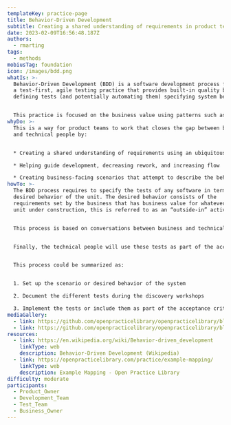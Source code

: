 ```yaml
---
templateKey: practice-page
title: Behavior-Driven Development
subtitle: Creating a shared understanding of requirements in product teams
date: 2023-02-09T16:56:48.187Z
authors:
  - rmarting
tags:
  - methods
mobiusTag: foundation
icon: /images/bdd.png
whatIs: >-
  Behavior-Driven Development (BDD) is a software development process focused on
  a test-first, agile testing practice that provides built-in quality by
  defining tests (and potentially automating them) specifying system behavior.


  This practice is focused on the business value using patterns such as *Given/When/Then* to capture the behavior of the system from a conversation between business and technical people.
whyDo: >-
  This is a way for product teams to work that closes the gap between business
  and technical people by:


  * Creating a shared understanding of requirements using an ubiquitous language

  * Helping guide development, decreasing rework, and increasing flow

  * Creating business-facing scenarios that attempt to describe the behavior of a story, feature, or capability from a user’s perspective
howTo: >-
  The BDD process requires to specify the tests of any software in terms of the
  desired behavior of the unit. The desired behavior consists of the
  requirements set by the business that has business value for whatever software
  unit under construction, this is referred to as an “outside-in” activity.


  This process is based on conversations between business and technical people, sometimes identified as discovery workshops. Example Mapping, one of the examples of discovery workshops, is based on the idea that multiple examples of specific cases convey information better than a single bad abstraction of a concept.


  Finally, the technical people will use these tests as part of the acceptance criteria of the building activities, or could automate them to guide the development life cycle.


  This process could be summarized as:


  1. Set up the scenario or desired behavior of the system

  2. Document the different tests during the discovery workshops

  3. Implement the tests or include them as part of the acceptance criteria of the development life cycle
mediaGallery:
  - link: https://github.com/openpracticelibrary/openpracticelibrary/blob/main/static/images/bdd.png?raw=true
  - link: https://github.com/openpracticelibrary/openpracticelibrary/blob/main/static/images/example-mapping.jpg?raw=true
resources:
  - link: https://en.wikipedia.org/wiki/Behavior-driven_development
    linkType: web
    description: Behavior-Driven Development (Wikipedia)
  - link: https://openpracticelibrary.com/practice/example-mapping/
    linkType: web
    description: Example Mapping - Open Practice Library
difficulty: moderate
participants:
  - Product_Owner
  - Development_Team
  - Test_Team
  - Business_Owner
---
```

